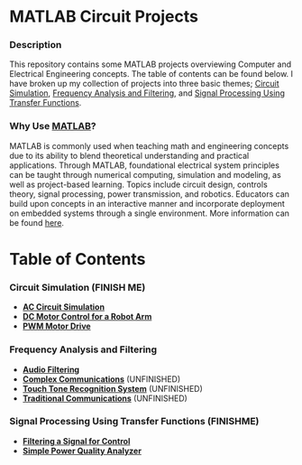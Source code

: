 # MATLAB Circuit Projects
### Description
This repository contains some MATLAB projects overviewing Computer and Electrical Engineering concepts. The table of contents can be found below. I have broken up my collection of projects into three basic themes; [Circuit Simulation](https://github.com/QueenSophiaLo/MATLAB-Circuits-Projects/tree/main/Circuit%20Simulation), [Frequency Analysis and Filtering](https://github.com/QueenSophiaLo/MATLAB-Circuits-Projects/tree/main/Frequency%20Analysis%20and%20Filtering), and [Signal Processing Using Transfer Functions](https://github.com/QueenSophiaLo/MATLAB-Circuits-Projects/tree/main/Signal%20Processing%20Using%20Transfer%20Functions).

### Why Use [MATLAB](https://www.mathworks.com/products/matlab.html)?
MATLAB is commonly used when teaching math and engineering concepts due to its ability to blend theoretical understanding and practical applications. Through MATLAB, foundational electrical system principles can be taught through numerical computing, simulation and modeling, as well as project-based learning. Topics include circuit design, controls theory, signal processing, power transmission, and robotics. Educators can build upon concepts in an interactive manner and incorporate deployment on embedded systems through a single environment. More information can be found [here](https://www.mathworks.com/solutions/electrical-computer-engineering.html#:~:text=MATLAB%20and%20Simulink%20are%20used%20to%20teach%20fundamental,controls%20theory%2C%20signal%20processing%2C%20power%20transmission%2C%20and%20robotics).

# Table of Contents
### Circuit Simulation (FINISH ME)
  * **[AC Circuit Simulation](https://github.com/QueenSophiaLo/MATLAB-Circuits-Projects/tree/main/Circuit%20Simulation/AC%20Circuit%20Simulation)**
  * **[DC Motor Control for a Robot Arm](https://github.com/QueenSophiaLo/MATLAB-Circuits-Projects/tree/main/Circuit%20Simulation/DC%20Motor%20Control%20for%20a%20Robot%20Arm)**
  * **[PWM Motor Drive](https://github.com/QueenSophiaLo/MATLAB-Circuits-Projects/tree/main/Circuit%20Simulation/PWM%20Motor%20Drive)**

### Frequency Analysis and Filtering
  * **[Audio Filtering](https://github.com/QueenSophiaLo/MATLAB-Circuits-Projects/tree/main/Frequency%20Analysis%20and%20Filtering/Audio%20Filtering)**
  * **[Complex Communications](https://github.com/QueenSophiaLo/MATLAB-Circuits-Projects/tree/main/Frequency%20Analysis%20and%20Filtering/Complex%20Communications)** (UNFINISHED)
  * **[Touch Tone Recognition System](https://github.com/QueenSophiaLo/MATLAB-Circuits-Projects/tree/main/Frequency%20Analysis%20and%20Filtering/Touch%20Tone%20Recognition%20System)** (UNFINISHED)
  * **[Traditional Communications](https://github.com/QueenSophiaLo/MATLAB-Circuits-Projects/tree/main/Frequency%20Analysis%20and%20Filtering/Traditional%20Communications)** (UNFINISHED)

### Signal Processing Using Transfer Functions (FINISHME)
  * **[Filtering a Signal for Control](https://github.com/QueenSophiaLo/MATLAB-Circuits-Projects/tree/main/Signal%20Processing%20Using%20Transfer%20Functions/Filtering%20a%20Signal%20for%20Control)**
  * **[Simple Power Quality Analyzer](https://github.com/QueenSophiaLo/MATLAB-Circuits-Projects/tree/main/Signal%20Processing%20Using%20Transfer%20Functions/Simple%20Power%20Quality%20Analyzer)**


